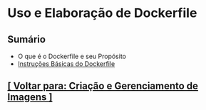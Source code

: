 # Uso e Elaboração de Dockerfile

## Sumário

- O que é o Dockerfile e seu Propósito
- <a id="instrucoes-basicas-dockerfile">[Instruções Básicas do Dockerfile](./2-instrucoes-basicas-dockerfile.md)</a>

## [[ Voltar para: Criação e Gerenciamento de Imagens ]](../criacao-gerenciamento-imagens.md#uso-elaboracao-dockerfile)